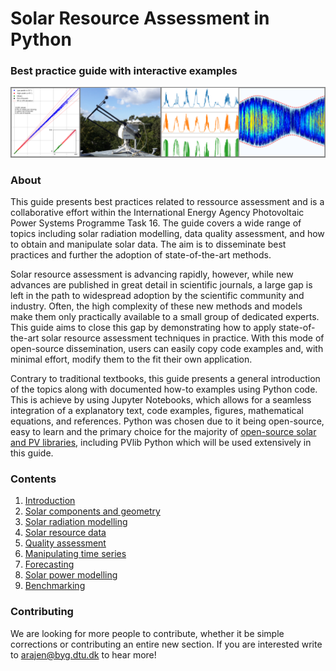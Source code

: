 # Solar Resource Assessment in Python
### Best practice guide with interactive examples
![Processing of Solar Radiation Measurements in Python](/graphics/cover_photo.png)


### About
This guide presents best practices related to ressource assessment and is a collaborative effort within the International Energy Agency Photovoltaic Power Systems Programme Task 16. The guide covers a wide range of topics including solar radiation modelling, data quality assessment, and how to obtain and manipulate solar data. The aim is to disseminate best practices and further the adoption of state-of-the-art methods.

Solar resource assessment is advancing rapidly, however, while new advances are published in great detail in scientific journals, a large gap is left in the path to widespread adoption by the scientific community and industry. Often, the high complexity of these new methods and models make them only practically available to a small group of dedicated experts. This guide aims to close this gap by demonstrating how to apply state-of-the-art solar resource assessment techniques in practice. With this mode of open-source dissemination, users can easily copy code examples and, with minimal effort, modify them to the fit their own application.

Contrary to traditional textbooks, this guide presents a general introduction of the topics along with documented how-to examples using Python code. This is achieve by using Jupyter Notebooks, which allows for a seamless integration of a explanatory text, code examples, figures, mathematical equations, and references. Python was chosen due to it being open-source, easy to learn and the primary choice for the majority of [open-source solar and PV libraries](https://openpvtools.readthedocs.io), including PVlib Python which will be used extensively in this guide.

### Contents
1. [Introduction](/introduction.ipynb)
2. [Solar components and geometry](/solar_components_and_geometry.ipynb)
3. [Solar radiation modelling](/solar_radiation_modelling.ipynb)
4. [Solar resource data](/solar_resource_data.ipynb)
5. [Quality assessment](/quality_asessment.ipynb)
6. [Manipulating time series](/manipulating_time_series.ipynb)
7. [Forecasting](/forecastin.ipynb)
8. [Solar power modelling](/solar_power_modelling.ipynb)
9. [Benchmarking](/benchmarking.ipynb)


### Contributing
We are looking for more people to contribute, whether it be simple corrections or contributing an entire new section. If you are interested write to arajen@byg.dtu.dk to hear more!


